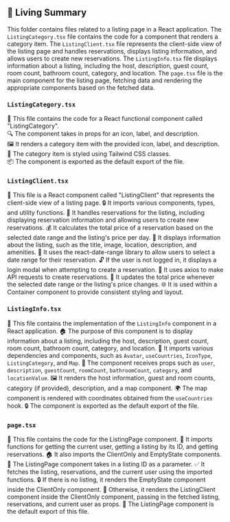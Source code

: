 

<!-- Living README Summary -->
## 🌳 Living Summary

This folder contains files related to a listing page in a React application. The `ListingCategory.tsx` file contains the code for a component that renders a category item. The `ListingClient.tsx` file represents the client-side view of the listing page and handles reservations, displays listing information, and allows users to create new reservations. The `ListingInfo.tsx` file displays information about a listing, including the host, description, guest count, room count, bathroom count, category, and location. The `page.tsx` file is the main component for the listing page, fetching data and rendering the appropriate components based on the fetched data.


### `ListingCategory.tsx`

📄 This file contains the code for a React functional component called "ListingCategory".  
🔍 The component takes in props for an icon, label, and description.  
🖼️ It renders a category item with the provided icon, label, and description.  
🎨 The category item is styled using Tailwind CSS classes.  
📦 The component is exported as the default export of the file.


### `ListingClient.tsx`

📄 This file is a React component called "ListingClient" that represents the client-side view of a listing page.
🔒 It imports various components, types, and utility functions.
📅 It handles reservations for the listing, including displaying reservation information and allowing users to create new reservations.
💰 It calculates the total price of a reservation based on the selected date range and the listing's price per day.
📝 It displays information about the listing, such as the title, image, location, description, and amenities.
📆 It uses the react-date-range library to allow users to select a date range for their reservation.
🔓 If the user is not logged in, it displays a login modal when attempting to create a reservation.
🔄 It uses axios to make API requests to create reservations.
🔁 It updates the total price whenever the selected date range or the listing's price changes.
🌐 It is used within a Container component to provide consistent styling and layout.


### `ListingInfo.tsx`

📄 This file contains the implementation of the `ListingInfo` component in a React application.
🏠 The purpose of this component is to display information about a listing, including the host, description, guest count, room count, bathroom count, category, and location.
🧩 It imports various dependencies and components, such as `Avatar`, `useCountries`, `IconType`, `ListingCategory`, and `Map`.
📝 The component receives props such as `user`, `description`, `guestCount`, `roomCount`, `bathroomCount`, `category`, and `locationValue`.
🖼️ It renders the host information, guest and room counts, category (if provided), description, and a map component.
🌍 The map component is rendered with coordinates obtained from the `useCountries` hook.
🔒 The component is exported as the default export of the file.



### `page.tsx`

📄 This file contains the code for the ListingPage component. 
🏢 It imports functions for getting the current user, getting a listing by its ID, and getting reservations.
🏠 It also imports the ClientOnly and EmptyState components.
📝 The ListingPage component takes in a listing ID as a parameter.
✅ It fetches the listing, reservations, and the current user using the imported functions.
🔒 If there is no listing, it renders the EmptyState component inside the ClientOnly component.
🌟 Otherwise, it renders the ListingClient component inside the ClientOnly component, passing in the fetched listing, reservations, and current user as props.
🔗 The ListingPage component is the default export of this file.

<!-- Living README Summary -->